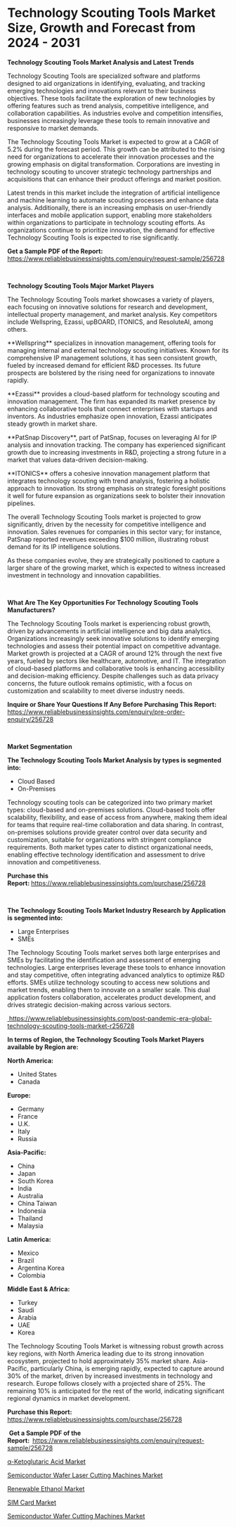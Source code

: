 <p><h1>Technology Scouting Tools Market Size, Growth and Forecast from 2024 - 2031</h1></p><p><strong>Technology Scouting Tools Market Analysis and Latest Trends</strong></p>
<p><p>Technology Scouting Tools are specialized software and platforms designed to aid organizations in identifying, evaluating, and tracking emerging technologies and innovations relevant to their business objectives. These tools facilitate the exploration of new technologies by offering features such as trend analysis, competitive intelligence, and collaboration capabilities. As industries evolve and competition intensifies, businesses increasingly leverage these tools to remain innovative and responsive to market demands.</p><p>The Technology Scouting Tools Market is expected to grow at a CAGR of 5.2% during the forecast period. This growth can be attributed to the rising need for organizations to accelerate their innovation processes and the growing emphasis on digital transformation. Corporations are investing in technology scouting to uncover strategic technology partnerships and acquisitions that can enhance their product offerings and market position.</p><p>Latest trends in this market include the integration of artificial intelligence and machine learning to automate scouting processes and enhance data analysis. Additionally, there is an increasing emphasis on user-friendly interfaces and mobile application support, enabling more stakeholders within organizations to participate in technology scouting efforts. As organizations continue to prioritize innovation, the demand for effective Technology Scouting Tools is expected to rise significantly.</p></p>
<p><strong>Get a Sample PDF of the Report:&nbsp;</strong> <a href="https://www.reliablebusinessinsights.com/enquiry/request-sample/256728?utm_campaign=97&utm_medium=2&utm_source=Github&utm_content=ia&utm_term=31102024&utm_id=technology-scouting-tools">https://www.reliablebusinessinsights.com/enquiry/request-sample/256728</a></p>
<p>&nbsp;</p>
<p><strong>Technology Scouting Tools Major Market Players</strong></p>
<p><p>The Technology Scouting Tools market showcases a variety of players, each focusing on innovative solutions for research and development, intellectual property management, and market analysis. Key competitors include Wellspring, Ezassi, upBOARD, ITONICS, and ResoluteAI, among others.</p><p>**Wellspring** specializes in innovation management, offering tools for managing internal and external technology scouting initiatives. Known for its comprehensive IP management solutions, it has seen consistent growth, fueled by increased demand for efficient R&D processes. Its future prospects are bolstered by the rising need for organizations to innovate rapidly.</p><p>**Ezassi** provides a cloud-based platform for technology scouting and innovation management. The firm has expanded its market presence by enhancing collaborative tools that connect enterprises with startups and inventors. As industries emphasize open innovation, Ezassi anticipates steady growth in market share.</p><p>**PatSnap Discovery**, part of PatSnap, focuses on leveraging AI for IP analysis and innovation tracking. The company has experienced significant growth due to increasing investments in R&D, projecting a strong future in a market that values data-driven decision-making.</p><p>**ITONICS** offers a cohesive innovation management platform that integrates technology scouting with trend analysis, fostering a holistic approach to innovation. Its strong emphasis on strategic foresight positions it well for future expansion as organizations seek to bolster their innovation pipelines.</p><p>The overall Technology Scouting Tools market is projected to grow significantly, driven by the necessity for competitive intelligence and innovation. Sales revenues for companies in this sector vary; for instance, PatSnap reported revenues exceeding $100 million, illustrating robust demand for its IP intelligence solutions.</p><p>As these companies evolve, they are strategically positioned to capture a larger share of the growing market, which is expected to witness increased investment in technology and innovation capabilities.</p></p>
<p>&nbsp;</p>
<p><strong>What Are The Key Opportunities For Technology Scouting Tools Manufacturers?</strong></p>
<p><p>The Technology Scouting Tools market is experiencing robust growth, driven by advancements in artificial intelligence and big data analytics. Organizations increasingly seek innovative solutions to identify emerging technologies and assess their potential impact on competitive advantage. Market growth is projected at a CAGR of around 12% through the next five years, fueled by sectors like healthcare, automotive, and IT. The integration of cloud-based platforms and collaborative tools is enhancing accessibility and decision-making efficiency. Despite challenges such as data privacy concerns, the future outlook remains optimistic, with a focus on customization and scalability to meet diverse industry needs.</p></p>
<p><strong>Inquire or Share Your Questions If Any Before Purchasing This Report:</strong> <a href="https://www.reliablebusinessinsights.com/enquiry/pre-order-enquiry/256728?utm_campaign=97&utm_medium=2&utm_source=Github&utm_content=ia&utm_term=31102024&utm_id=technology-scouting-tools">https://www.reliablebusinessinsights.com/enquiry/pre-order-enquiry/256728</a></p>
<p>&nbsp;</p>
<p><strong>Market Segmentation</strong></p>
<p><strong>The Technology Scouting Tools Market Analysis by types is segmented into:</strong></p>
<p><ul><li>Cloud Based</li><li>On-Premises</li></ul></p>
<p><p>Technology scouting tools can be categorized into two primary market types: cloud-based and on-premises solutions. Cloud-based tools offer scalability, flexibility, and ease of access from anywhere, making them ideal for teams that require real-time collaboration and data sharing. In contrast, on-premises solutions provide greater control over data security and customization, suitable for organizations with stringent compliance requirements. Both market types cater to distinct organizational needs, enabling effective technology identification and assessment to drive innovation and competitiveness.</p></p>
<p><strong>Purchase this Report:&nbsp;</strong><a href="https://www.reliablebusinessinsights.com/purchase/256728?utm_campaign=97&utm_medium=2&utm_source=Github&utm_content=ia&utm_term=31102024&utm_id=technology-scouting-tools">https://www.reliablebusinessinsights.com/purchase/256728</a></p>
<p>&nbsp;</p>
<p><strong>The Technology Scouting Tools Market Industry Research by Application is segmented into:</strong></p>
<p><ul><li>Large Enterprises</li><li>SMEs</li></ul></p>
<p><p>The Technology Scouting Tools market serves both large enterprises and SMEs by facilitating the identification and assessment of emerging technologies. Large enterprises leverage these tools to enhance innovation and stay competitive, often integrating advanced analytics to optimize R&D efforts. SMEs utilize technology scouting to access new solutions and market trends, enabling them to innovate on a smaller scale. This dual application fosters collaboration, accelerates product development, and drives strategic decision-making across various sectors.</p></p>
<p><a href="https://www.reliablebusinessinsights.com/post-pandemic-era-global-technology-scouting-tools-market-r256728?utm_campaign=97&utm_medium=2&utm_source=Github&utm_content=ia&utm_term=31102024&utm_id=technology-scouting-tools">&nbsp;https://www.reliablebusinessinsights.com/post-pandemic-era-global-technology-scouting-tools-market-r256728</a></p>
<p><strong>In terms of Region, the Technology Scouting Tools Market Players available by Region are:</strong></p>
<p>
    <p> <strong> North America: </strong>
        <ul>
            <li>United States</li>
            <li>Canada</li>
        </ul>
        </p> 
    <p> <strong> Europe: </strong>
        <ul>
            <li>Germany</li>
            <li>France</li>
            <li>U.K.</li>
            <li>Italy</li>
            <li>Russia</li>
        </ul>
        </p> 
    <p> <strong> Asia-Pacific: </strong>
        <ul>
            <li>China</li>
            <li>Japan</li>
            <li>South Korea</li>
            <li>India</li>
            <li>Australia</li>
            <li>China Taiwan</li>
            <li>Indonesia</li>
            <li>Thailand</li>
            <li>Malaysia</li>
        </ul>
        </p> 
    <p> <strong> Latin America: </strong>
        <ul>
            <li>Mexico</li>
            <li>Brazil</li>
            <li>Argentina Korea</li>
            <li>Colombia</li>
        </ul>
        </p> 
    <p> <strong> Middle East & Africa: </strong>
        <ul>
            <li>Turkey</li>
            <li>Saudi</li>
            <li>Arabia</li>
            <li>UAE</li>
            <li>Korea</li>
        </ul>
    </p>
    </p>
<p><p>The Technology Scouting Tools Market is witnessing robust growth across key regions, with North America leading due to its strong innovation ecosystem, projected to hold approximately 35% market share. Asia-Pacific, particularly China, is emerging rapidly, expected to capture around 30% of the market, driven by increased investments in technology and research. Europe follows closely with a projected share of 25%. The remaining 10% is anticipated for the rest of the world, indicating significant regional dynamics in market development.</p></p>
<p><strong>Purchase this Report: </strong><a href="https://www.reliablebusinessinsights.com/purchase/256728?utm_campaign=97&utm_medium=2&utm_source=Github&utm_content=ia&utm_term=31102024&utm_id=technology-scouting-tools">https://www.reliablebusinessinsights.com/purchase/256728</a></p>
<p>&nbsp;<strong>Get a Sample PDF of the Report:&nbsp;&nbsp;</strong><a href="https://www.reliablebusinessinsights.com/enquiry/request-sample/256728?utm_campaign=97&utm_medium=2&utm_source=Github&utm_content=ia&utm_term=31102024&utm_id=technology-scouting-tools">https://www.reliablebusinessinsights.com/enquiry/request-sample/256728</a></p>
<p><strong></strong></p>
<p><p><a href="https://www.linkedin.com/pulse/competitive-intelligence-%CE%B1-ketoglutaric-acid-market-ui1ue?utm_campaign=97&utm_medium=2&utm_source=Github&utm_content=ia&utm_term=31102024&utm_id=technology-scouting-tools">α-Ketoglutaric Acid Market</a></p><p><a href="https://issuu.com/reportprime-2/docs/semiconductor-wafer-laser-cutting-m_091075a237c375?utm_campaign=97&utm_medium=2&utm_source=Github&utm_content=ia&utm_term=31102024&utm_id=technology-scouting-tools">Semiconductor Wafer Laser Cutting Machines Market</a></p><p><a href="https://medium.com/@rosalee3esue/the-global-renewable-ethanol-market-is-projected-to-experience-an-annual-growth-rate-of-6-6-2636637e0aef?utm_campaign=97&utm_medium=2&utm_source=Github&utm_content=ia&utm_term=31102024&utm_id=technology-scouting-tools">Renewable Ethanol Market</a></p><p><a href="https://github.com/alespiliffe/Market-Research-Report-List-1/blob/main/sim-card-market.md?utm_campaign=97&utm_medium=2&utm_source=Github&utm_content=ia&utm_term=31102024&utm_id=technology-scouting-tools">SIM Card Market</a></p><p><a href="https://issuu.com/reportprime-2/docs/semiconductor-wafer-cutting-machine_4e02d8e4d49f51?utm_campaign=97&utm_medium=2&utm_source=Github&utm_content=ia&utm_term=31102024&utm_id=technology-scouting-tools">Semiconductor Wafer Cutting Machines Market</a></p></p>